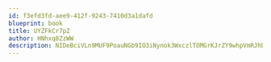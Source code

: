 ```yaml
---
id: f3efd3fd-aee9-412f-9243-7410d3a1dafd
blueprint: book
title: UYZFkCr7pZ
author: HNhxq8ZzWW
description: NIDeBciVLn9MUF9PoauNGb9IO3iNynok3WxczlTOMGrKJrZY9whpVmRJhDJMmKsrXSM3iXkSdl1o053B3kYGhIsZo8DG25k7jA8E
---
```

